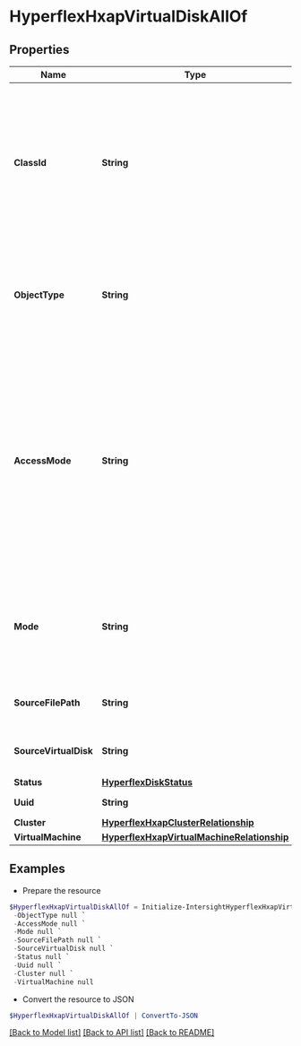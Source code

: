 # HyperflexHxapVirtualDiskAllOf
## Properties

Name | Type | Description | Notes
------------ | ------------- | ------------- | -------------
**ClassId** | **String** | The fully-qualified name of the instantiated, concrete type. This property is used as a discriminator to identify the type of the payload when marshaling and unmarshaling data. | [default to "hyperflex.HxapVirtualDisk"]
**ObjectType** | **String** | The fully-qualified name of the instantiated, concrete type. The value should be the same as the &#39;ClassId&#39; property. | [default to "hyperflex.HxapVirtualDisk"]
**AccessMode** | **String** | Access mode of the virtual disk. * &#x60;ReadWriteOnce&#x60; - Read write permisisons to a Virtual disk by a single virtual machine. * &#x60;ReadWriteMany&#x60; - Read write permisisons to a Virtual disk by multiple virtual machines. * &#x60;ReadOnlyMany&#x60; - Read only permisisons to a Virtual disk by multiple virtual machines. | [optional] [readonly] [default to "ReadWriteOnce"]
**Mode** | **String** | File mode of the disk  example - Filesystem, Block. * &#x60;Block&#x60; - It is a Block virtual disk. * &#x60;Filesystem&#x60; - It is a File system virtual disk. | [optional] [readonly] [default to "Block"]
**SourceFilePath** | **String** | Source file path associated with virtual machine disk. | [optional] [readonly] 
**SourceVirtualDisk** | **String** | Source disk name from where the clone is done. | [optional] [readonly] 
**Status** | [**HyperflexDiskStatus**](HyperflexDiskStatus.md) |  | [optional] 
**Uuid** | **String** | UUID of the virtual disk. | [optional] [readonly] 
**Cluster** | [**HyperflexHxapClusterRelationship**](HyperflexHxapClusterRelationship.md) |  | [optional] 
**VirtualMachine** | [**HyperflexHxapVirtualMachineRelationship**](HyperflexHxapVirtualMachineRelationship.md) |  | [optional] 

## Examples

- Prepare the resource
```powershell
$HyperflexHxapVirtualDiskAllOf = Initialize-IntersightHyperflexHxapVirtualDiskAllOf  -ClassId null `
 -ObjectType null `
 -AccessMode null `
 -Mode null `
 -SourceFilePath null `
 -SourceVirtualDisk null `
 -Status null `
 -Uuid null `
 -Cluster null `
 -VirtualMachine null
```

- Convert the resource to JSON
```powershell
$HyperflexHxapVirtualDiskAllOf | ConvertTo-JSON
```

[[Back to Model list]](../README.md#documentation-for-models) [[Back to API list]](../README.md#documentation-for-api-endpoints) [[Back to README]](../README.md)

